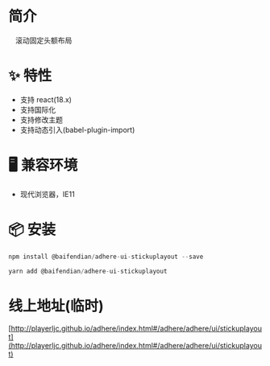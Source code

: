 # 简介
&ensp;&ensp;滚动固定头额布局

# ✨ 特性
- 支持 react(18.x)
- 支持国际化
- 支持修改主题
- 支持动态引入(babel-plugin-import)

# 🖥 兼容环境
- 现代浏览器，IE11

# 📦 安装
```javascript
npm install @baifendian/adhere-ui-stickuplayout --save
``` 

```javascript
yarn add @baifendian/adhere-ui-stickuplayout
```

# 线上地址(临时)
[http://playerljc.github.io/adhere/index.html#/adhere/adhere/ui/stickuplayout](http://playerljc.github.io/adhere/index.html#/adhere/adhere/ui/stickuplayout)

